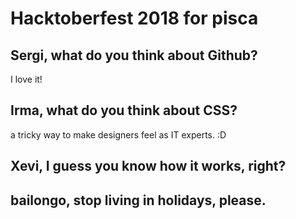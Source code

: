 # Hacktoberfest 2018 for pisca

## Sergi, what do you think about Github?
I love it!
## Irma, what do you think about CSS?
a tricky way to make designers feel as IT experts. :D

## Xevi, I guess you know how it works, right?

## bailongo, stop living in holidays, please. 

